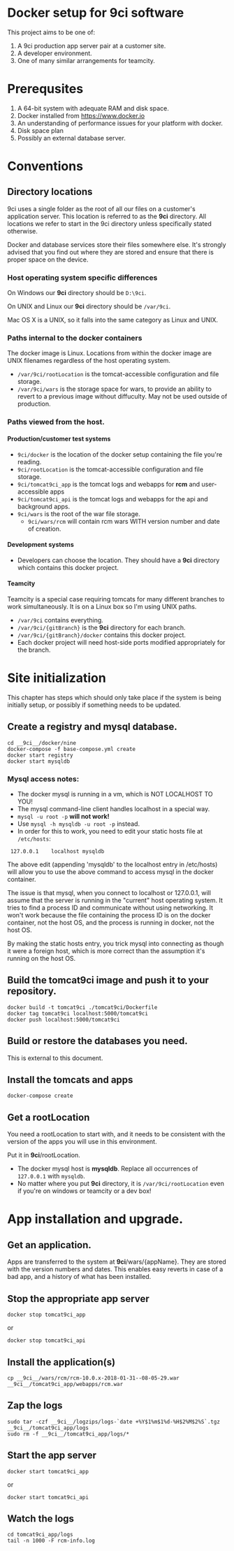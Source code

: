 # Docker setup for 9ci software

This project aims to be one of:

1. A 9ci production app server pair at a customer site.
2. A developer environment.
3. One of many similar arrangements for teamcity.

# Prerequsites

1. A 64-bit system with adequate RAM and disk space.
2. Docker installed from https://www.docker.io
3. An understanding of performance issues for your platform with docker.
4. Disk space plan
5. Possibly an external database server.

# Conventions

## Directory locations

9ci uses a single folder as the root of all our files on a customer's application server. This
location is referred to as the __9ci__ directory. All locations we refer to start in the 9ci
directory unless specifically stated otherwise.

Docker and database services store their files somewhere else. It's strongly advised that you
find out where they are stored and ensure that there is proper space on the device.

### Host operating system specific differences

On Windows our __9ci__ directory should be `D:\9ci`.

On UNIX and Linux our __9ci__ directory should be `/var/9ci`.

Mac OS X is a UNIX, so it falls into the same category as Linux and UNIX.

### Paths internal to the docker containers

The docker image is Linux. Locations from within the docker image are UNIX filenames regardless
of the host operating system.

* `/var/9ci/rootLocation` is the tomcat-accessible configuration and file storage.
* `/var/9ci/wars` is the storage space for wars, to provide an ability to revert to a previous
  image without diffuculty. May not be used outside of production.

### Paths viewed from the host.

#### Production/customer test systems

* `9ci/docker` is the location of the docker setup containing the file you're reading.
* `9ci/rootLocation` is the tomcat-accessible configuration and file storage.
* `9ci/tomcat9ci_app` is the tomcat logs and webapps for __rcm__ and user-accessible apps
* `9ci/tomcat9ci_api` is the tomcat logs and webapps for the api and background apps.
* `9ci/wars` is the root of the war file storage.
	* `9ci/wars/rcm` will contain rcm wars WITH version number and date of creation.

#### Development systems

* Developers can choose the location. They should have a __9ci__ directory which contains this
  docker project.

#### Teamcity

Teamcity is a special case requiring tomcats for many different branches to work
simultaneously. It is on a Linux box so I'm using UNIX paths.

* `/var/9ci` contains everything.
* `/var/9ci/{gitBranch}` is the __9ci__ directory for each branch.
* `/var/9ci/{gitBranch}/docker` contains this docker project.
* Each docker project will need host-side ports modified appropriately for the branch.

# Site initialization

This chapter has steps which should only take place if the system is being initially setup, or
possibly if something needs to be updated.

## Create a registry and mysql database.

```
cd __9ci__/docker/nine
docker-compose -f base-compose.yml create
docker start registry
docker start mysqldb
```

### Mysql access notes:

* The docker mysql is running in a vm, which is NOT LOCALHOST TO YOU!
* The mysql command-line client handles localhost in a special way.
* `mysql -u root -p` __will not work!__
* Use `mysql -h mysqldb -u root -p` instead.
* In order for this to work, you need to edit your static hosts file at `/etc/hosts`:

``` 127.0.0.1    localhost mysqldb```

The above edit (appending 'mysqldb' to the localhost entry in /etc/hosts) will allow you to
use the above command to access mysql in the docker container.

The issue is that mysql, when you connect to localhost or 127.0.0.1, will assume that the
server is running in the "current" host operating system. It tries to find a process ID and
communicate without using networking. It won't work because the file containing the process
ID is on the docker container, not the host OS, and the process is running in docker, not the
host OS.

By making the static hosts entry, you trick mysql into connecting as though it were a foreign
host, which is more correct than the assumption it's running on the host OS.

## Build the tomcat9ci image and push it to your repository.

```
docker build -t tomcat9ci ./tomcat9ci/Dockerfile
docker tag tomcat9ci localhost:5000/tomcat9ci
docker push localhost:5000/tomcat9ci
```

## Build or restore the databases you need.

This is external to this document.

## Install the tomcats and apps

```
docker-compose create
```

## Get a rootLocation

You need a rootLocation to start with, and it needs to be consistent with the version of the
apps you will use in this environment.

Put it in __9ci__/rootLocation.

* The docker mysql host is __mysqldb__. Replace all occurrences of `127.0.0.1` with `mysqldb`.
* No matter where you put __9ci__ directory, it is `/var/9ci/rootLocation` even if you're on
windows or teamcity or a dev box!

# App installation and upgrade.

## Get an application.

Apps are transferred to the system at __9ci__/wars/{appName}. They are stored with the version
numbers and dates. This enables easy reverts in case of a bad app, and a history of what has
been installed.

## Stop the appropriate app server

```
docker stop tomcat9ci_app
```

or


```
docker stop tomcat9ci_api
```

## Install the application(s)

```
cp __9ci__/wars/rcm/rcm-10.0.x-2018-01-31--08-05-29.war __9ci__/tomcat9ci_app/webapps/rcm.war
```

## Zap the logs

```
sudo tar -czf __9ci__/logzips/logs-`date +%Y$1%m$1%d-%H$2%M$2%S`.tgz __9ci__/tomcat9ci_app/logs
sudo rm -f __9ci__/tomcat9ci_app/logs/*
```

## Start the app server

```
docker start tomcat9ci_app
```

or

```
docker start tomcat9ci_api
```

## Watch the logs

```
cd tomcat9ci_app/logs
tail -n 1000 -F rcm-info.log
```